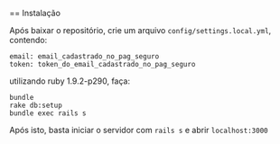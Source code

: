 == Instalação

Após baixar o repositório, crie um arquivo `config/settings.local.yml`, contendo:

    email: email_cadastrado_no_pag_seguro
    token: token_do_email_cadastrado_no_pag_seguro

utilizando ruby 1.9.2-p290, faça:

    bundle
    rake db:setup
    bundle exec rails s

Após isto, basta iniciar o servidor com `rails s` e abrir `localhost:3000`

